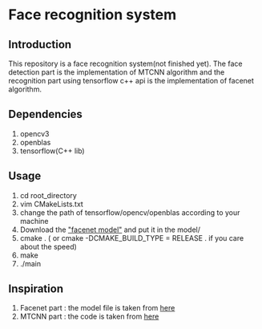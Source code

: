 # Face recognition system
## Introduction
This repository is a face recognition system(not finished yet). The face detection part is the implementation of MTCNN algorithm and the recognition part using tensorflow c++ api is the implementation of facenet algorithm.
## Dependencies
1. opencv3
2. openblas
3. tensorflow(C++ lib)
## Usage
1. cd root_directory
2. vim CMakeLists.txt
3. change the path of tensorflow/opencv/openblas according to your machine
4. Download the ["facenet model"](https://drive.google.com/file/d/0B5MzpY9kBtDVZ2RpVDYwWmxoSUk/edit) and put it in the model/
5. cmake . ( or cmake -DCMAKE_BUILD_TYPE = RELEASE . if you care about the speed)
6. make
7. ./main
## Inspiration
1. Facenet part : the model file is taken from [here](https://github.com/davidsandberg/facenet)
2. MTCNN part : the code is taken from [here](https://github.com/AlphaQi/MTCNN-light) 

